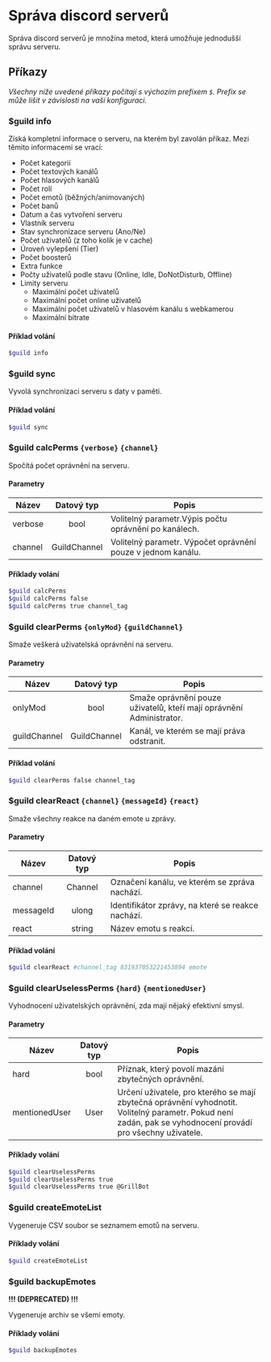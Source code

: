 # Správa discord serverů

Správa discord serverů je množina metod, která umožňuje jednodušší správu serveru.

## Příkazy

*Všechny níže uvedené příkazy počítají s výchozím prefixem `$`. Prefix se může lišit v závislosti na vaší konfiguraci.*

### $guild info

Získá kompletní informace o serveru, na kterém byl zavolán příkaz.
Mezi těmito informacemi se vrací:

- Počet kategorií
- Počet textových kanálů
- Počet hlasových kanálů
- Počet rolí
- Počet emotů (běžných/animovaných)
- Počet banů
- Datum a čas vytvoření serveru
- Vlastník serveru
- Stav synchronizace serveru (Ano/Ne)
- Počet uživatelů (z toho kolik je v cache)
- Úroveň vylepšení (Tier)
- Počet boosterů
- Extra funkce
- Počty uživatelů podle stavu (Online, Idle, DoNotDisturb, Offline)
- Limity serveru
    - Maximální počet uživatelů
    - Maximální počet online uživatelů
    - Maximální počet uživatelů v hlasovém kanálu s webkamerou
    - Maximální bitrate

#### Příklad volání

```sh
$guild info
```

### $guild sync

Vyvolá synchronizaci serveru s daty v paměti.

#### Příklad volání

```sh
$guild sync
```

### $guild calcPerms `{verbose}` `{channel}`

Spočítá počet oprávnění na serveru.

#### Parametry

| Název   |  Datový typ  | Popis                                                        |
| ------- | :----------: | ------------------------------------------------------------ |
| verbose |     bool     | Volitelný parametr.Výpis počtu oprávnění po kanálech.        |
| channel | GuildChannel | Volitelný parametr. Výpočet oprávnění pouze v jednom kanálu. |

#### Příklady volání

```sh
$guild calcPerms
$guild calcPerms false
$guild calcPerms true channel_tag
```

### $guild clearPerms `{onlyMod}` `{guildChannel}`

Smaže veškerá uživatelská oprávnění na serveru.

#### Parametry

| Název        |  Datový typ  | Popis                                                                |
| ------------ | :----------: | -------------------------------------------------------------------- |
| onlyMod      |     bool     | Smaže oprávnění pouze uživatelů, kteří mají oprávnění Administrator. |
| guildChannel | GuildChannel | Kanál, ve kterém se mají práva odstranit.                            |

#### Příklad volání

```sh
$guild clearPerms false channel_tag
```

### $guild clearReact `{channel}` `{messageId}` `{react}`

Smaže všechny reakce na daném emote u zprávy.

#### Parametry

| Název     | Datový typ | Popis                                             |
| --------- | :--------: | ------------------------------------------------- |
| channel   |  Channel   | Označení kanálu, ve kterém se zpráva nachází.     |
| messageId |   ulong    | Identifikátor zprávy, na které se reakce nachází. |
| react     |   string   | Název emotu s reakcí.                             |

#### Příklad volání

```sh
$guild clearReact #channel_tag 831937053221453894 emote
```

### $guild clearUselessPerms `{hard}` `{mentionedUser}`

Vyhodnocení uživatelských oprávnění, zda mají nějaký efektivní smysl.

#### Parametry

| Název         | Datový typ | Popis                                                                                                                                                        |
| ------------- | :--------: | ------------------------------------------------------------------------------------------------------------------------------------------------------------ |
| hard          |    bool    | Příznak, který povolí mazání zbytečných oprávnění.                                                                                                           |
| mentionedUser |    User    | Určení uživatele, pro kterého se mají zbytečná oprávnění vyhodnotit. Volitelný parametr. Pokud není zadán, pak se vyhodnocení provádí pro všechny uživatele. |

#### Příklady volání

```sh
$guild clearUselessPerms
$guild clearUselessPerms true
$guild clearUselessPerms true @GrillBot
```

### $guild createEmoteList

Vygeneruje CSV soubor se seznamem emotů na serveru.

#### Příklady volání

```sh
$guild createEmoteList
```

### $guild backupEmotes

**!!! (DEPRECATED) !!!**

Vygeneruje archiv se všemi emoty.

#### Příklady volání

```sh
$guild backupEmotes
```
